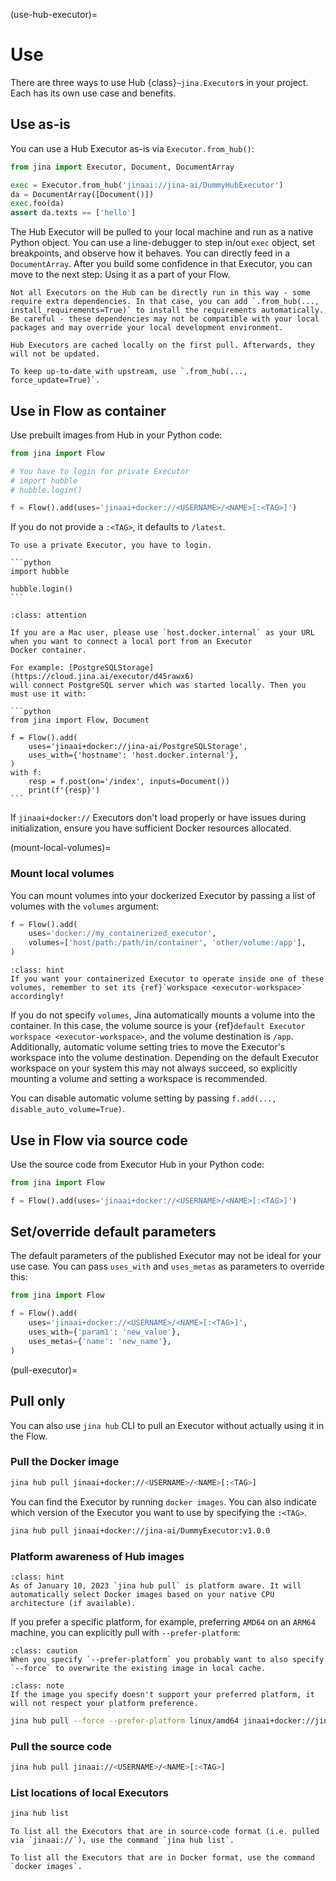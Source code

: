 (use-hub-executor)=
# Use


There are three ways to use Hub {class}`~jina.Executor`s in your project. Each has its own use case and benefits.

## Use as-is

You can use a Hub Executor as-is via `Executor.from_hub()`:

```python
from jina import Executor, Document, DocumentArray

exec = Executor.from_hub('jinaai://jina-ai/DummyHubExecutor')
da = DocumentArray([Document()])
exec.foo(da)
assert da.texts == ['hello']
```

The Hub Executor will be pulled to your local machine and run as a native Python object. You can use a line-debugger to step in/out `exec` object, set breakpoints, and observe how it behaves. You can directly feed in a `DocumentArray`. After you build some confidence in that Executor, you can move to the next step: Using it as a part of your Flow.

```{caution}
Not all Executors on the Hub can be directly run in this way - some require extra dependencies. In that case, you can add `.from_hub(..., install_requirements=True)` to install the requirements automatically. Be careful - these dependencies may not be compatible with your local packages and may override your local development environment.
```

```{tip}
Hub Executors are cached locally on the first pull. Afterwards, they will not be updated. 

To keep up-to-date with upstream, use `.from_hub(..., force_update=True)`.
```

## Use in Flow as container

Use prebuilt images from Hub in your Python code:

```python
from jina import Flow

# You have to login for private Executor
# import hubble
# hubble.login()

f = Flow().add(uses='jinaai+docker://<USERNAME>/<NAME>[:<TAG>]')
```

If you do not provide a `:<TAG>`, it defaults to `/latest`.

````{important}
To use a private Executor, you have to login.

```python
import hubble

hubble.login()
```

````

````{admonition} Attention
:class: attention

If you are a Mac user, please use `host.docker.internal` as your URL when you want to connect a local port from an Executor
Docker container.

For example: [PostgreSQLStorage](https://cloud.jina.ai/executor/d45rawx6)
will connect PostgreSQL server which was started locally. Then you must use it with:

```python
from jina import Flow, Document

f = Flow().add(
    uses='jinaai+docker://jina-ai/PostgreSQLStorage',
    uses_with={'hostname': 'host.docker.internal'},
)
with f:
    resp = f.post(on='/index', inputs=Document())
    print(f'{resp}')
```
````


If `jinaai+docker://` Executors don't load properly or have issues during initialization, ensure you have sufficient Docker resources allocated.

(mount-local-volumes)=
### Mount local volumes

You can mount volumes into your dockerized Executor by passing a list of volumes with the `volumes` argument:

```python
f = Flow().add(
    uses='docker://my_containerized_executor',
    volumes=['host/path:/path/in/container', 'other/volume:/app'],
)
```

````{admonition} Hint
:class: hint
If you want your containerized Executor to operate inside one of these volumes, remember to set its {ref}`workspace <executor-workspace>` accordingly!
````

If you do not specify `volumes`, Jina automatically mounts a volume into the container.
In this case, the volume source is your {ref}`default Executor workspace <executor-workspace>`, and the volume destination 
is `/app`. Additionally, automatic volume setting tries to move the Executor's workspace into the volume destination.
Depending on the default Executor workspace on your system this may not always succeed, so explicitly mounting a volume and setting
a workspace is recommended.

You can disable automatic volume setting by passing `f.add(..., disable_auto_volume=True)`.

## Use in Flow via source code

Use the source code from Executor Hub in your Python code:

```python
from jina import Flow

f = Flow().add(uses='jinaai+docker://<USERNAME>/<NAME>[:<TAG>]')
```

## Set/override default parameters

The default parameters of the published Executor may not be ideal for your use case. You can 
pass `uses_with` and `uses_metas` as parameters to override this:

```python
from jina import Flow

f = Flow().add(
    uses='jinaai+docker://<USERNAME>/<NAME>[:<TAG>]',
    uses_with={'param1': 'new_value'},
    uses_metas={'name': 'new_name'},
)
```


(pull-executor)=
## Pull only

You can also use `jina hub` CLI to pull an Executor without actually using it in the Flow.

### Pull the Docker image

```bash
jina hub pull jinaai+docker://<USERNAME>/<NAME>[:<TAG>]
```


You can find the Executor by running `docker images`. You can also indicate which version of the Executor you want to use by specifying the `:<TAG>`.

```bash
jina hub pull jinaai+docker://jina-ai/DummyExecutor:v1.0.0
```

### Platform awareness of Hub images 

````{admonition} Hint
:class: hint
As of January 10, 2023 `jina hub pull` is platform aware. It will automatically select Docker images based on your native CPU architecture (if available).
````
If you prefer a specific platform, for example, preferring `AMD64` on an `ARM64` machine, you can explicitly pull with `--prefer-platform`:

````{admonition} Caution
:class: caution
When you specify `--prefer-platform` you probably want to also specify `--force` to overwrite the existing image in local cache.
````

````{admonition} Note
:class: note
If the image you specify doesn't support your preferred platform, it will not respect your platform preference.
````

```bash
jina hub pull --force --prefer-platform linux/amd64 jinaai+docker://jina-ai/DummyExecutor:v1.0.0
```

### Pull the source code

```bash
jina hub pull jinaai://<USERNAME>/<NAME>[:<TAG>]
```

### List locations of local Executors

```bash
jina hub list
```

<script id="asciicast-z81wi9gwVm7gYjfl5ocBD1RH3" src="https://asciinema.org/a/z81wi9gwVm7gYjfl5ocBD1RH3.js" async></script>

```{tip}
To list all the Executors that are in source-code format (i.e. pulled via `jinaai://`), use the command `jina hub list`.

To list all the Executors that are in Docker format, use the command `docker images`.
```